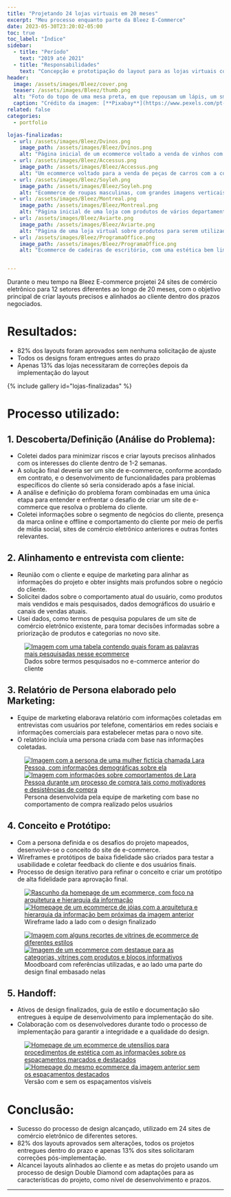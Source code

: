 ```yaml
---
title: "Projetando 24 lojas virtuais em 20 meses"
excerpt: "Meu processo enquanto parte da Bleez E-Commerce"
date: 2023-05-30T23:20:02-05:00
toc: true
toc_label: "Índice"
sidebar:
  - title: "Período"
    text: "2019 até 2021"
  - title: "Responsabilidades"
    text: "Concepção e prototipação do layout para as lojas virtuais com base nos dados levantados sobre o comportamento do usuário e no conceito da experiência buscada pela marca do cliente."
header:
  image: /assets/images/Bleez/cover.png
  teaser: /assets/images/Bleez/thumb.png
  alt: "Foto do topo de uma mesa preta, em que repousam um lápis, um smartphone, uma borracha e vários post-its com rascunhos"
  caption: "Crédito da imagem: [**Pixabay**](https://www.pexels.com/pt-br/@pixabay)"
related: false
categories:
  - portfolio

lojas-finalizadas:
  - url: /assets/images/Bleez/Dvinos.png
    image_path: /assets/images/Bleez/Dvinos.png
    alt: "Página inicial de um ecommerce voltado a venda de vinhos com predominância da cor vermelha nas imagens e na interface"
  - url: /assets/images/Bleez/Accessus.png
    image_path: /assets/images/Bleez/Accessus.png
    alt: "Um ecommerce voltado para a venda de peças de carros com a cor branca na interface e preta nas imagens, destacando a elegância dos modelos de carros "
  - url: /assets/images/Bleez/Soyleh.png
    image_path: /assets/images/Bleez/Soyleh.png
    alt: "Ecommerce de roupas masculinas, com grandes imagens verticais e banners com fundo de praia"
  - url: /assets/images/Bleez/Montreal.png
    image_path: /assets/images/Bleez/Montreal.png
    alt: "Página inicial de uma loja com produtos de vários departamentos diferentes. As cores de destaque são azul e vermelho, e os banners da página possuem imagens de nuvens junto aos nomes dos departamentos"
  - url: /assets/images/Bleez/Aviarte.png
    image_path: /assets/images/Bleez/Aviarte.png
    alt: "Página de uma loja virtual sobre produtos para serem utilizados decorações de festas, com várias fotos de festas de diversos tipos e pequenos detalhes com bordas adornadas espalhadas ao longo do site"
  - url: /assets/images/Bleez/ProgramaOffice.png
    image_path: /assets/images/Bleez/ProgramaOffice.png
    alt: "Ecommerce de cadeiras de escritório, com uma estética bem limpa e elementos com bastante espaço vazio em branco ao redor e várias fotos de ambientes formais em uma loja"


---
```


Durante o meu tempo na Bleez E-commerce projetei 24 sites de comércio eletrônico para 12 setores diferentes ao longo de 20 meses, com o objetivo principal de criar layouts precisos e alinhados ao cliente dentro dos prazos negociados.

# Resultados:
- 82% dos layouts foram aprovados sem nenhuma solicitação de ajuste
- Todos os designs foram entregues antes do prazo
- Apenas 13% das lojas necessitaram de correções depois da implementação do layout

{% include gallery id="lojas-finalizadas" %}

# Processo utilizado:

## 1. Descoberta/Definição (Análise do Problema):
  - Coletei dados para minimizar riscos e criar layouts precisos alinhados com os interesses do cliente dentro de 1-2 semanas.
  - A solução final deveria ser um site de e-commerce, conforme acordado em contrato, e o desenvolvimento de funcionalidades para problemas específicos do cliente só seria considerado após a fase inicial.
  - A análise e definição do problema foram combinadas em uma única etapa para entender e enfrentar o desafio de criar um site de e-commerce que resolva o problema do cliente.
  - Coletei informações sobre o segmento de negócios do cliente, presença da marca online e offline e comportamento do cliente por meio de perfis de mídia social, sites de comércio eletrônico anteriores e outras fontes relevantes.

## 2. Alinhamento e entrevista com cliente:
  - Reunião com o cliente e equipe de marketing para alinhar as informações do projeto e obter insights mais profundos sobre o negócio do cliente.
  - Solicitei dados sobre o comportamento atual do usuário, como produtos mais vendidos e mais pesquisados, dados demográficos do usuário e canais de vendas atuais.
  - Usei dados, como termos de pesquisa populares de um site de comércio eletrônico existente, para tomar decisões informadas sobre a priorização de produtos e categorias no novo site.

  <figure>
  	<a href="/assets/images/Bleez/dados-filtro.png"><img src="/assets/images/Bleez/dados-filtro.png" alt="Imagem com uma tabela contendo quais foram as palavras mais pesquisadas nesse ecommerce"></a>
  	<figcaption>Dados sobre termos pesquisados no e-commerce anterior do cliente</figcaption>
  </figure>

## 3. Relatório de Persona elaborado pelo Marketing:
  - Equipe de marketing elaborava relatório com informações coletadas em entrevistas com usuários por telefone, comentários em redes sociais e informações comerciais para estabelecer metas para o novo site.
  - O relatório incluía uma persona criada com base nas informações coletadas.

  <figure class="half">
      <a href="/assets/images/Bleez/persona1.png"><img src="/assets/images/Bleez/persona1.png" alt="Imagem com a persona de uma mulher fictícia chamada Lara Pessoa, com informações demográficas sobre ela"></a>
      <a href="/assets/images/Bleez/persona2.png"><img src="/assets/images/Bleez/persona2.png" alt="Imagem com informações sobre comportamentos de Lara Pessoa durante um processo de compra tais como motivadores e desistências de compra"></a>
      <figcaption>Persona desenvolvida pela equipe de marketing com base no comportamento de compra realizado pelos usuários</figcaption>
  </figure>

## 4. Conceito e Protótipo:
  - Com a persona definida e os desafios do projeto mapeados, desenvolve-se o conceito do site de e-commerce.
  - Wireframes e protótipos de baixa fidelidade são criados para testar a usabilidade e coletar feedback do cliente e dos usuários finais.
  - Processo de design iterativo para refinar o conceito e criar um protótipo de alta fidelidade para aprovação final.

  <figure class="half">
      <a href="/assets/images/Bleez/wire1.png"><img src="/assets/images/Bleez/wire1.png" alt="Rascunho da homepage de um ecommerce, com foco na arquitetura e hierarquia da informação"></a>
      <a href="/assets/images/Bleez/wire2.png"><img src="/assets/images/Bleez/wire2.png" alt="Homepage de um ecommerce de jóias com a arquitetura e hierarquia da informação bem próximas da imagem anterior"></a>
      <figcaption>Wireframe lado a lado com o design finalizado</figcaption>
  </figure>

  <figure class="half">
      <a href="/assets/images/Bleez/referências2.png"><img src="/assets/images/Bleez/referências2.png" alt="Imagem com alguns recortes de vitrines de ecommerce de diferentes estilos"></a>
      <a href="/assets/images/Bleez/referências3.png"><img src="/assets/images/Bleez/referências3.png" alt="Imagem de um ecommerce com destaque para as categorias, vitrines com produtos e blocos informativos"></a>
      <figcaption>Moodboard com referências utilizadas, e ao lado uma parte do design final embasado nelas</figcaption>
  </figure>

## 5. Handoff:
  - Ativos de design finalizados, guia de estilo e documentação são entregues à equipe de desenvolvimento para implementação do site.
  - Colaboração com os desenvolvedores durante todo o processo de implementação para garantir a integridade e a qualidade do design.

  <figure class="half">
      <a href="/assets/images/Bleez/handoff1.png"><img src="/assets/images/Bleez/handoff1.png" alt="Homepage de um ecommerce de utensílios para procedimentos de estética com as informações sobre os espaçamentos marcados e destacados"></a>
      <a href="/assets/images/Bleez/handoff2.png"><img src="/assets/images/Bleez/handoff2.png" alt="Homepage do mesmo ecommerce da imagem anterior sem os espaçamentos destacados"></a>
      <figcaption>Versão com e sem os espaçamentos visíveis</figcaption>
  </figure>

# Conclusão:
  - Sucesso do processo de design alcançado, utilizado em 24 sites de comércio eletrônico de diferentes setores.
  - 82% dos layouts aprovados sem alterações, todos os projetos entregues dentro do prazo e apenas 13% dos sites solicitaram correções pós-implementação.
  - Alcancei layouts alinhados ao cliente e as metas do projeto usando um processo de design Double Diamond com adaptações para as características do projeto, como nível de desenvolvimento e prazos.

---
